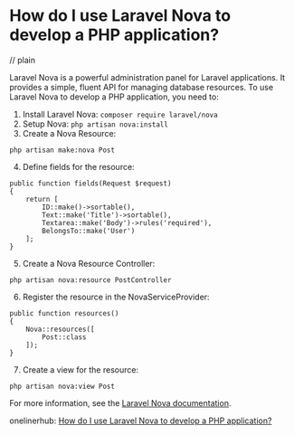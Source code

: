 # How do I use Laravel Nova to develop a PHP application?
// plain

Laravel Nova is a powerful administration panel for Laravel applications. It provides a simple, fluent API for managing database resources. To use Laravel Nova to develop a PHP application, you need to:
1. Install Laravel Nova: `composer require laravel/nova`
2. Setup Nova: `php artisan nova:install`
3. Create a Nova Resource:
```
php artisan make:nova Post
```
4. Define fields for the resource:
```
public function fields(Request $request)
{
    return [
        ID::make()->sortable(),
        Text::make('Title')->sortable(),
        Textarea::make('Body')->rules('required'),
        BelongsTo::make('User')
    ];
}
```
5. Create a Nova Resource Controller:
```
php artisan nova:resource PostController
```
6. Register the resource in the NovaServiceProvider:
```
public function resources()
{
    Nova::resources([
        Post::class
    ]);
}
```
7. Create a view for the resource:
```
php artisan nova:view Post
```

For more information, see the [Laravel Nova documentation](https://nova.laravel.com/docs/).

onelinerhub: [How do I use Laravel Nova to develop a PHP application?](https://onelinerhub.com/php-laravel/how-do-i-use-laravel-nova-to-develop-a-php-application)